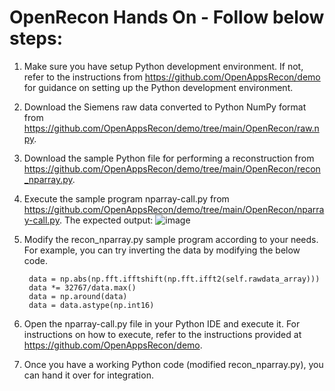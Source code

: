 
# OpenRecon Hands On - Follow below steps:

1. Make sure you have setup Python development environment. If not, refer to the instructions from https://github.com/OpenAppsRecon/demo for guidance on setting up the Python development environment.

2. Download the Siemens raw data converted to Python NumPy format from https://github.com/OpenAppsRecon/demo/tree/main/OpenRecon/raw.npy.

3. Download the sample Python file for performing a reconstruction from https://github.com/OpenAppsRecon/demo/tree/main/OpenRecon/recon_nparray.py.

4. Execute the sample program nparray-call.py from https://github.com/OpenAppsRecon/demo/tree/main/OpenRecon/nparray-call.py. The expected output:
![image](https://github.com/OpenAppsRecon/demo/assets/142770538/a38d85fa-d3ed-489d-9025-0b3a24114583)

5. Modify the recon_nparray.py sample program according to your needs. For example, you can try inverting the data by modifying the below code.
   
        data = np.abs(np.fft.ifftshift(np.fft.ifft2(self.rawdata_array)))
        data *= 32767/data.max()
        data = np.around(data)
        data = data.astype(np.int16)

6. Open the nparray-call.py file in your Python IDE and execute it. For instructions on how to execute, refer to the instructions provided at https://github.com/OpenAppsRecon/demo.

7. Once you have a working Python code (modified recon_nparray.py), you can hand it over for integration.
